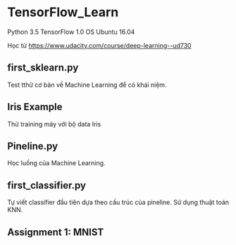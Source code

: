 # TensorFlow_Learn
Python 3.5
TensorFlow 1.0
OS Ubuntu 16.04

Học từ https://www.udacity.com/course/deep-learning--ud730

## first_sklearn.py
Test tthử cơ bản về Machine Learning để có khái niệm.

## Iris Example
Thử training máy với bộ data Iris

## Pineline.py
Học luồng của Machine Learning.

## first_classifier.py
Tự viết classifier đầu tiên dựa theo cấu trúc của pineline. Sử dụng thuật toán KNN.

## Assignment 1: MNIST

